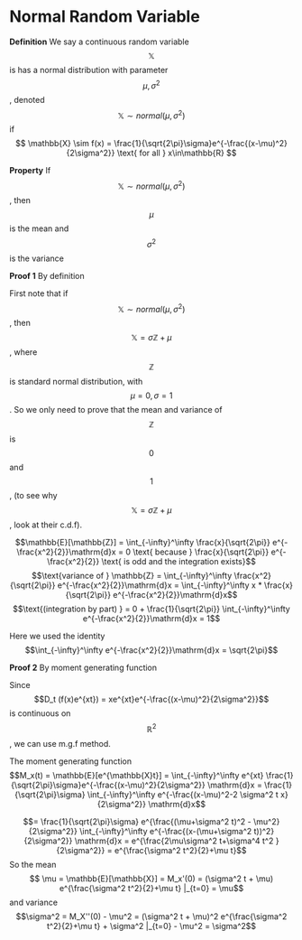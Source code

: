# Normal Random Variable

**Definition** We say a continuous random variable $$\mathbb{X}$$ is has a normal distribution with parameter $$\mu, \sigma^2$$, denoted $$\mathbb{X} \sim normal(\mu, \sigma^2)$$ if
$$
 \mathbb{X} \sim f(x) = \frac{1}{\sqrt{2\pi}\sigma}e^{-\frac{(x-\mu)^2}{2\sigma^2}}
 \text{ for all } x\in\mathbb{R}
$$

**Property** If $$\mathbb{X} \sim normal(\mu, \sigma^2)$$, then $$\mu$$ is the mean and $$\sigma^2$$ is the variance

**Proof 1** By definition

First note that if $$\mathbb{X} \sim normal(\mu, \sigma^2)$$, then $$\mathbb{X} = \sigma\mathbb{Z}+\mu$$, where $$\mathbb{Z}$$ is standard normal distribution, with $$\mu = 0, \sigma = 1$$. So we only need to prove that the mean and variance of $$\mathbb{Z}$$ is $$0$$ and $$1$$, (to see why $$\mathbb{X} = \sigma\mathbb{Z}+\mu$$, look at their c.d.f).

$$\mathbb{E}[\mathbb{Z}] = \int_{-\infty}^\infty \frac{x}{\sqrt{2\pi}} e^{-\frac{x^2}{2}}\mathrm{d}x = 0 \text{ because } \frac{x}{\sqrt{2\pi}} e^{-\frac{x^2}{2}} \text{ is odd and the integration exists}$$
$$\text{variance of } \mathbb{Z} = \int_{-\infty}^\infty \frac{x^2}{\sqrt{2\pi}} e^{-\frac{x^2}{2}}\mathrm{d}x = \int_{-\infty}^\infty x * \frac{x}{\sqrt{2\pi}} e^{-\frac{x^2}{2}}\mathrm{d}x$$
$$\text{(integration by part) } = 0 + \frac{1}{\sqrt{2\pi}} \int_{-\infty}^\infty e^{-\frac{x^2}{2}}\mathrm{d}x = 1$$

Here we used the identity $$\int_{-\infty}^\infty e^{-\frac{x^2}{2}}\mathrm{d}x = \sqrt{2\pi}$$

**Proof 2** By moment generating function

Since $$D_t (f(x)e^{xt}) = xe^{xt}e^{-\frac{(x-\mu)^2}{2\sigma^2}}$$ is continuous on $$\mathbb{R}^2$$, we can use m.g.f method.

The moment generating function
$$M_x(t) = \mathbb{E}[e^{\mathbb{X}t}] = \int_{-\infty}^\infty e^{xt} \frac{1}{\sqrt{2\pi}\sigma}e^{-\frac{(x-\mu)^2}{2\sigma^2}} \mathrm{d}x = \frac{1}{\sqrt{2\pi}\sigma} \int_{-\infty}^\infty e^{-\frac{(x-\mu)^2-2 \sigma^2 t x}{2\sigma^2}} \mathrm{d}x$$

$$= \frac{1}{\sqrt{2\pi}\sigma} e^{\frac{(\mu+\sigma^2 t)^2 - \mu^2}{2\sigma^2}} \int_{-\infty}^\infty e^{-\frac{(x-(\mu+\sigma^2 t))^2}{2\sigma^2}} \mathrm{d}x = e^{\frac{2\mu\sigma^2 t+\sigma^4 t^2 }{2\sigma^2}} = e^{\frac{\sigma^2 t^2}{2}+\mu t}$$
So the mean
$$ \mu = \mathbb{E}[\mathbb{X}] = M_x'(0) = (\sigma^2 t + \mu) e^{\frac{\sigma^2 t^2}{2}+\mu t} |_{t=0} = \mu$$
and variance
$$\sigma^2 = M_X''(0) - \mu^2 = (\sigma^2 t + \mu)^2 e^{\frac{\sigma^2 t^2}{2}+\mu t} + \sigma^2 |_{t=0} - \mu^2 = \sigma^2$$



